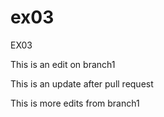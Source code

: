 # ex03
EX03

This is an edit on branch1

This is an update after pull request

This is more edits from branch1
